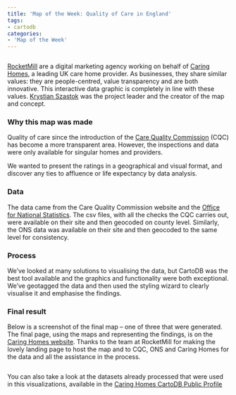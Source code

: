 ```yaml
---
title: 'Map of the Week: Quality of Care in England'
tags:
- cartodb
categories:
- 'Map of the Week'
---
```


<div class="wrap"><a class="wrap-border" href="http://www.caringhomes.org/quality-of-care/"><img src="http://i.imgur.com/7skcDNy.png" alt="" /></a></div>

[RocketMill](http://www.rocketmill.co.uk/) are a digital marketing agency working on behalf of [Caring Homes](http://www.caringhomes.org/), a leading UK care home provider. As businesses, they share similar values: they are people-centred, value transparency and are both innovative. This interactive data graphic is completely in line with these values. [Krystian Szastok](https://twitter.com/krystianszastok) was the project leader and the creator of the map and concept.

<!--more-->

### Why this map was made

Quality of care since the introduction of the [Care Quality Commission](http://www.cqc.org.uk/) (CQC) has become a more transparent area. However, the inspections and data were only available for singular homes and providers. 

We wanted to present the ratings in a geographical and visual format, and discover any ties to affluence or life expectancy by data analysis.

### Data

The data came from the Care Quality Commission website and the [Office for National Statistics](http://ons.gov.uk). The csv files, with all the checks the CQC carries out, were available on their site and then geocoded on county level.  Similarly, the ONS data was available on their site and then geocoded to the same level for consistency. 

### Process

We’ve looked at many solutions to visualising the data, but CartoDB was the best tool available and the graphics and functionality were both exceptional. We’ve geotagged the data and then used the styling wizard to clearly visualise it and emphasise the findings.

### Final result

Below is a screenshot of the final map – one of three that were generated. The final page, using the maps and representing the findings, is on the [Caring Homes website](http://www.caringhomes.org/quality-of-care/). Thanks to the team at RocketMill for making the lovely landing page to host the map and to CQC, ONS and Caring Homes for the data and all the assistance in the process.


<div class="wrap"><a class="wrap-border" href="http://www.caringhomes.org/quality-of-care/"><img src="http://i.imgur.com/e43x12h.png" alt="" /></a></div>

You can also take a look at the datasets already processed that were used in this visualizations, available in the [Caring Homes CartoDB Public Profile](https://caringhomes.cartodb.com/datasets)

<div class="wrap"><a class="wrap-border" href="https://caringhomes.cartodb.com/datasets"><img src="http://i.imgur.com/QkKL5vf.png" alt="" /></a></div>







